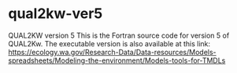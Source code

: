 # qual2kw-ver5
QUAL2KW version 5
This is the Fortran source code for version 5 of QUAL2Kw. The executable version is also available at this link:
https://ecology.wa.gov/Research-Data/Data-resources/Models-spreadsheets/Modeling-the-environment/Models-tools-for-TMDLs
